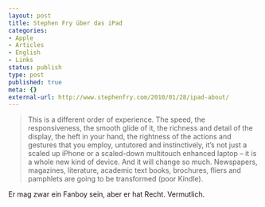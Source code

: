 ```yaml
---
layout: post
title: Stephen Fry über das iPad
categories:
- Apple
- Articles
- English
- Links
status: publish
type: post
published: true
meta: {}
external-url: http://www.stephenfry.com/2010/01/28/ipad-about/
---
```

<blockquote>This is a different order of experience. The speed, the responsiveness, the smooth glide of it, the richness and detail of the display, the heft in your hand, the rightness of the actions and gestures that you employ, untutored and instinctively, it’s not just a scaled up iPhone or a scaled-down multitouch enhanced laptop – it is a whole new kind of device. And it will change so much. Newspapers, magazines, literature, academic text books, brochures, fliers and pamphlets are going to be transformed (poor Kindle).</blockquote>

Er mag zwar ein Fanboy sein, aber er hat Recht. Vermutlich.
